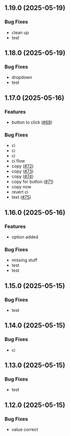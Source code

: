 ## 1.19.0 (2025-05-19)

### Bug Fixes

- clean up
- test

## 1.18.0 (2025-05-19)

### Bug Fixes

- dropdown
- test

## 1.17.0 (2025-05-16)

### Features

- button to click ([#69](https://github.com/mrarnolds/test/issues/69))

### Bug Fixes

- ci
- ci
- ci
- ci flow
- copy ([#72](https://github.com/mrarnolds/test/issues/72))
- copy ([#73](https://github.com/mrarnolds/test/issues/73))
- copy ([#74](https://github.com/mrarnolds/test/issues/74))
- copy for button ([#71](https://github.com/mrarnolds/test/issues/71))
- copy now
- revert ci
- text ([#75](https://github.com/mrarnolds/test/issues/75))

## 1.16.0 (2025-05-16)

### Features

- option added

### Bug Fixes

- missing stuff
- test
- test

## 1.15.0 (2025-05-15)

### Bug Fixes

- test

## 1.14.0 (2025-05-15)

### Bug Fixes

- ci

## 1.13.0 (2025-05-15)

### Bug Fixes

- test

## 1.12.0 (2025-05-15)

### Bug Fixes

- value correct

